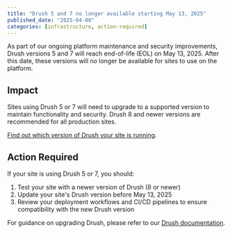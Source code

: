 ```yaml
---
title: "Drush 5 and 7 no longer available starting May 13, 2025"
published_date: "2025-04-08"
categories: [infrastructure, action-required]
---
```


As part of our ongoing platform maintenance and security improvements, Drush versions 5 and 7 will reach end-of-life (EOL) on May 13, 2025. After this date, these versions will no longer be available for sites to use on the platform.

## Impact

Sites using Drush 5 or 7 will need to upgrade to a supported version to maintain functionality and security. Drush 8 and newer versions are recommended for all production sites.

[Find out which version of Drush your site is running](https://docs.pantheon.io/guides/drush/drush-versions#verify-current-drush-version-interacting-with-your-drupal-site).

## Action Required

If your site is using Drush 5 or 7, you should:

1. Test your site with a newer version of Drush (8 or newer)
2. Update your site's Drush version before May 13, 2025
3. Review your deployment workflows and CI/CD pipelines to ensure compatibility with the new Drush version

For guidance on upgrading Drush, please refer to our [Drush documentation](/guides/drush/). 